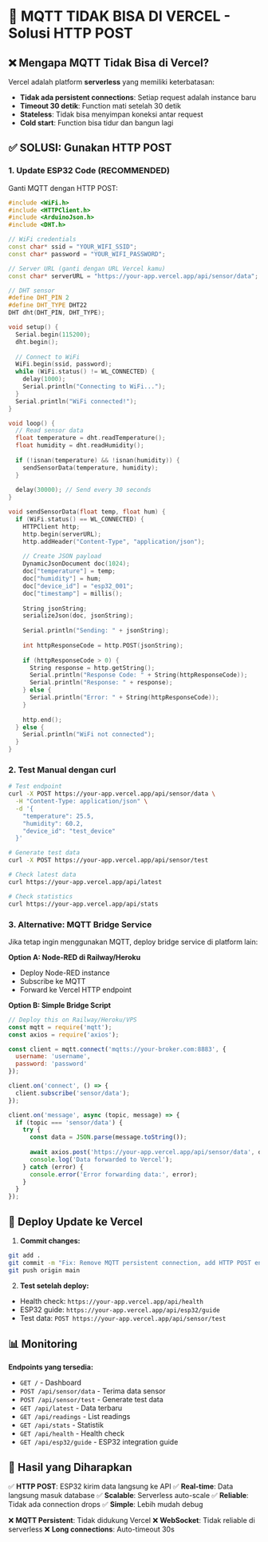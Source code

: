# 🚨 MQTT TIDAK BISA DI VERCEL - Solusi HTTP POST

## ❌ Mengapa MQTT Tidak Bisa di Vercel?

Vercel adalah platform **serverless** yang memiliki keterbatasan:
- **Tidak ada persistent connections**: Setiap request adalah instance baru
- **Timeout 30 detik**: Function mati setelah 30 detik
- **Stateless**: Tidak bisa menyimpan koneksi antar request
- **Cold start**: Function bisa tidur dan bangun lagi

## ✅ SOLUSI: Gunakan HTTP POST

### 1. Update ESP32 Code (RECOMMENDED)

Ganti MQTT dengan HTTP POST:

```cpp
#include <WiFi.h>
#include <HTTPClient.h>
#include <ArduinoJson.h>
#include <DHT.h>

// WiFi credentials
const char* ssid = "YOUR_WIFI_SSID";
const char* password = "YOUR_WIFI_PASSWORD";

// Server URL (ganti dengan URL Vercel kamu)
const char* serverURL = "https://your-app.vercel.app/api/sensor/data";

// DHT sensor
#define DHT_PIN 2
#define DHT_TYPE DHT22
DHT dht(DHT_PIN, DHT_TYPE);

void setup() {
  Serial.begin(115200);
  dht.begin();
  
  // Connect to WiFi
  WiFi.begin(ssid, password);
  while (WiFi.status() != WL_CONNECTED) {
    delay(1000);
    Serial.println("Connecting to WiFi...");
  }
  Serial.println("WiFi connected!");
}

void loop() {
  // Read sensor data
  float temperature = dht.readTemperature();
  float humidity = dht.readHumidity();
  
  if (!isnan(temperature) && !isnan(humidity)) {
    sendSensorData(temperature, humidity);
  }
  
  delay(30000); // Send every 30 seconds
}

void sendSensorData(float temp, float hum) {
  if (WiFi.status() == WL_CONNECTED) {
    HTTPClient http;
    http.begin(serverURL);
    http.addHeader("Content-Type", "application/json");
    
    // Create JSON payload
    DynamicJsonDocument doc(1024);
    doc["temperature"] = temp;
    doc["humidity"] = hum;
    doc["device_id"] = "esp32_001";
    doc["timestamp"] = millis();
    
    String jsonString;
    serializeJson(doc, jsonString);
    
    Serial.println("Sending: " + jsonString);
    
    int httpResponseCode = http.POST(jsonString);
    
    if (httpResponseCode > 0) {
      String response = http.getString();
      Serial.println("Response Code: " + String(httpResponseCode));
      Serial.println("Response: " + response);
    } else {
      Serial.println("Error: " + String(httpResponseCode));
    }
    
    http.end();
  } else {
    Serial.println("WiFi not connected");
  }
}
```

### 2. Test Manual dengan curl

```bash
# Test endpoint
curl -X POST https://your-app.vercel.app/api/sensor/data \
  -H "Content-Type: application/json" \
  -d '{
    "temperature": 25.5,
    "humidity": 60.2,
    "device_id": "test_device"
  }'

# Generate test data
curl -X POST https://your-app.vercel.app/api/sensor/test

# Check latest data
curl https://your-app.vercel.app/api/latest

# Check statistics
curl https://your-app.vercel.app/api/stats
```

### 3. Alternative: MQTT Bridge Service

Jika tetap ingin menggunakan MQTT, deploy bridge service di platform lain:

**Option A: Node-RED di Railway/Heroku**
- Deploy Node-RED instance
- Subscribe ke MQTT
- Forward ke Vercel HTTP endpoint

**Option B: Simple Bridge Script**
```javascript
// Deploy this on Railway/Heroku/VPS
const mqtt = require('mqtt');
const axios = require('axios');

const client = mqtt.connect('mqtts://your-broker.com:8883', {
  username: 'username',
  password: 'password'
});

client.on('connect', () => {
  client.subscribe('sensor/data');
});

client.on('message', async (topic, message) => {
  if (topic === 'sensor/data') {
    try {
      const data = JSON.parse(message.toString());
      
      await axios.post('https://your-app.vercel.app/api/sensor/data', data);
      console.log('Data forwarded to Vercel');
    } catch (error) {
      console.error('Error forwarding data:', error);
    }
  }
});
```

## 🚀 Deploy Update ke Vercel

1. **Commit changes:**
```bash
git add .
git commit -m "Fix: Remove MQTT persistent connection, add HTTP POST endpoints"
git push origin main
```

2. **Test setelah deploy:**
- Health check: `https://your-app.vercel.app/api/health`
- ESP32 guide: `https://your-app.vercel.app/api/esp32/guide`
- Test data: `POST https://your-app.vercel.app/api/sensor/test`

## 📊 Monitoring

**Endpoints yang tersedia:**
- `GET /` - Dashboard
- `POST /api/sensor/data` - Terima data sensor
- `POST /api/sensor/test` - Generate test data
- `GET /api/latest` - Data terbaru
- `GET /api/readings` - List readings
- `GET /api/stats` - Statistik
- `GET /api/health` - Health check
- `GET /api/esp32/guide` - ESP32 integration guide

## 🎯 Hasil yang Diharapkan

✅ **HTTP POST**: ESP32 kirim data langsung ke API
✅ **Real-time**: Data langsung masuk database
✅ **Scalable**: Serverless auto-scale
✅ **Reliable**: Tidak ada connection drops
✅ **Simple**: Lebih mudah debug

❌ **MQTT Persistent**: Tidak didukung Vercel
❌ **WebSocket**: Tidak reliable di serverless
❌ **Long connections**: Auto-timeout 30s
